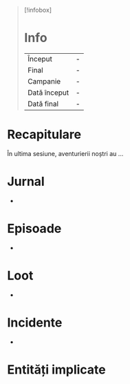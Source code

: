>[!infobox]
># Info
>| | | 
>|-|-|
>|  Început | \-|
>|  Final | \-|
>|  Campanie  | \-|
>|  Dată început | \-|
>|  Dată final | \-|

# Recapitulare 
În ultima sesiune, aventurierii noștri au ...
# Jurnal
- 
# Episoade
- 
# Loot
- 
# Incidente
- 
# Entități implicate
<div><ul class="dataview list-view-ul"></ul></div>
<div><ul class="dataview list-view-ul"></ul></div>